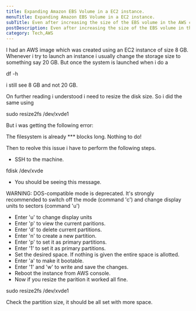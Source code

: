 ```yaml
---
title: Expanding Amazon EBS Volume in a EC2 instance.
menuTitle: Expanding Amazon EBS Volume in a EC2 instance.
subTitle: Even after increasing the size of the EBS volume in the AWS console, the actual size of the EBS wasn't increased. Have to follow the following steps to grow the EBS size.
postDescription: Even after increasing the size of the EBS volume in the AWS console, the actual size of the EBS wasn't increased. Have to follow the following steps to grow the EBS size.
category: Tech,AWS
---
```

I had an AWS image which was created using an EC2 instance of size 8 GB. Whenever i try to launch an instance i usually change the storage size to something say 20 GB. But once the system is launched when i do a

df -h

i still see 8 GB and not 20 GB.

On further reading i understood i need to resize the disk size. So i did the same using

sudo resize2fs /dev/xvde1

But i was getting the following error:

 The filesystem is already \*\*\* blocks long. Nothing to do!

Then to reolve this issue i have to perform the following steps.

*   SSH to the machine.

fdisk /dev/xvde

*   You should be seeing this message.

WARNING: DOS-compatible mode is deprecated. It's strongly recommended to switch off the mode (command 'c') and change display units to sectors (command 'u')

*   Enter 'u' to change display units
*   Enter 'p' to view the current paritions.
*   Enter 'd' to delete current partitions.
*   Enter 'n' to create a new partition.
*   Enter 'p' to set it as primary partitions.
*   Enter '1' to set it as primary partitions.
*   Set the desired space. If nothing is given the entire space is allotted.
*   Enter 'a' to make it bootable.
*   Enter '1' and 'w' to write and save the changes.
*   Reboot the instance from AWS console.
*   Now if you resize the parition it worked all fine.

sudo resize2fs /dev/xvde1

Check the partition size, it should be all set with more space.
